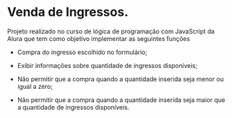 # Venda de Ingressos.
Projeto realizado no curso de lógica de programação com JavaScript da Alura que tem como objetivo implementar as seguintes funções

- Compra do ingresso escolhido no formulário;

- Exibir informações sobre quantidade de ingressos disponíveis;

- Não permitir que a compra quando a quantidade inserida seja menor ou igual a zero;

- Não permitir que a compra quando a quantidade inserida seja maior que a quantidade de ingressos disponíveis.
